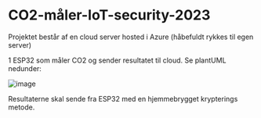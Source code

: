 # CO2-måler-IoT-security-2023



Projektet består af en cloud server hosted i Azure (håbefuldt rykkes til egen server)

1 ESP32 som måler CO2 og sender resultatet til cloud.
Se plantUML nedunder:


![image](https://user-images.githubusercontent.com/32704145/217624407-7782ff0a-c591-4cd5-bf04-c9df263d4730.png)






Resultaterne skal sende fra ESP32 med en hjemmebrygget krypterings metode.
